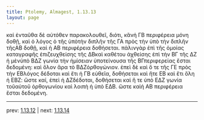 ```yaml
---
title: Ptolemy, Almagest, 1.13.13
layout: page
---
```


καὶ ἐνταῦθα δὲ αὐτόθεν παρακολουθεῖ, διότι, κἂνἡ ΓΒ περιφέρεια μόνη δοθῇ, καὶ ὁ λόγος ὁ τῆς ὑπὸτὴν διπλῆν τῆς ΓΑ πρὸς τὴν ὑπὸ τὴν διπλῆν τῆςΑΒ δοθῇ, καὶ ἡ ΑΒ περιφέρεια δοθήσεται. πάλινγὰρ ἐπὶ τῆς ὁμοίας καταγραφῆς ἐπιζευχθείσης τῆς ΔΒκαὶ καθέτου ἀχθείσης ἐπὶ τὴν ΒΓ τῆς ΔΖ ἡ μὲνὑπὸ ΒΔΖ γωνία τὴν ἡμίσειαν ὑποτείνουσα τῆς ΒΓπεριφερείας ἔσται δεδομένη: καὶ ὅλον ἄρα τὸ ΒΔΖὀρθογώνιον. ἐπεὶ δὲ καὶ ὅ τε τῆς ΓΕ πρὸς τὴν ΕΒλόγος δέδοται καὶ ἔτι ἡ ΓΒ εὐθεῖα, δοθήσεται καὶ ἥτε ΕΒ καὶ ἔτι ὅλη ἡ ΕΒΖ: ὥστε καί, ἐπεὶ ἡ ΔΖδέδοται, δοθήσεται καὶ ἥ τε ὑπὸ ΕΔΖ γωνία τοῦαὐτοῦ ὀρθογωνίου καὶ λοιπὴ ἡ ὑπὸ ΕΔΒ. ὥστε καὶἡ ΑΒ περιφέρεια ἔσται δεδομένη.

---

prev: [1.13.12](../1.13.12/) | next: [1.13.14](../1.13.14/)

